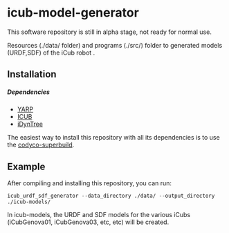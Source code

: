icub-model-generator
==================

This software repository is still in alpha stage, not ready for normal use. 

Resources (./data/ folder) and programs (./src/) folder to generated models (URDF,SDF) of the iCub robot .

Installation
------------

##### Dependencies
- [YARP](https://github.com/robotology/yarp)
- [ICUB](https://github.com/robotology/icub-main)
- [iDynTree](https://github.com/robotology-playground/iDynTree)

The easiest way to install this repository with all its dependencies is to use the [codyco-superbuild](https://github.com/robotology/codyco-superbuild).
 
Example
-------
After compiling and installing this repository, you can run:
```
icub_urdf_sdf_generator --data_directory ./data/ --output_directory ./icub-models/
```
In icub-models, the URDF and SDF models for the various iCubs (iCubGenova01, iCubGenova03, etc, etc) will be created.
